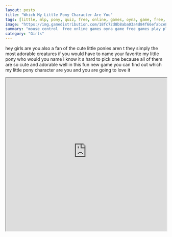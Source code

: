 ```yaml
---
layout: posts
title: "Which My Little Pony Character Are You"
tags: [little, mlp, pony, quiz, free, online, games, oyna, game, free, games, play, play, games]
image: "https://img.gamedistribution.com/18fc72d8b8aba03a4d84f66efabce82e.jpg"
summary: "mouse control  free online games oyna game free games play play games"
category: "Girls"
---
```


hey girls are you also a fan of the cute little ponies aren t they simply the most adorable creatures if you would have to name your favorite my little pony who would you name i know it s hard to pick one because all of them are so cute and adorable well in this fun new game you can find out which my little pony character are you and you are going to love it

<iframe width="100%" height="480px;" src="https://flash.gamedistribution.com?game=18fc72d8b8aba03a4d84f66efabce82e"></iframe>